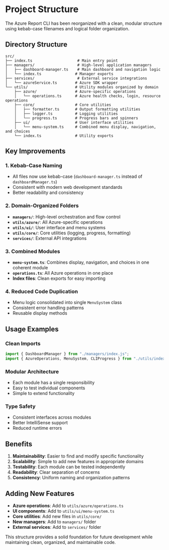# Project Structure

The Azure Report CLI has been reorganized with a clean, modular structure using kebab-case filenames and logical folder organization.

## Directory Structure

```
src/
├── index.ts                    # Main entry point
├── managers/                   # High-level application managers
│   ├── dashboard-manager.ts    # Main dashboard and navigation logic
│   └── index.ts               # Manager exports
├── services/                   # External service integrations
│   └── azureService.ts        # Azure SDK wrapper
└── utils/                     # Utility modules organized by domain
    ├── azure/                 # Azure-specific operations
    │   └── operations.ts      # Azure health checks, login, resource operations
    ├── core/                  # Core utilities
    │   ├── formatter.ts       # Output formatting utilities
    │   ├── logger.ts          # Logging utilities
    │   └── progress.ts        # Progress bars and spinners
    ├── ui/                    # User interface utilities
    │   └── menu-system.ts     # Combined menu display, navigation, and choices
    └── index.ts               # Utility exports
```

## Key Improvements

### 1. **Kebab-Case Naming**

- All files now use kebab-case (`dashboard-manager.ts` instead of `dashboardManager.ts`)
- Consistent with modern web development standards
- Better readability and consistency

### 2. **Domain-Organized Folders**

- **`managers/`**: High-level orchestration and flow control
- **`utils/azure/`**: All Azure-specific operations
- **`utils/ui/`**: User interface and menu systems
- **`utils/core/`**: Core utilities (logging, progress, formatting)
- **`services/`**: External API integrations

### 3. **Combined Modules**

- **`menu-system.ts`**: Combines display, navigation, and choices in one coherent module
- **`operations.ts`**: All Azure operations in one place
- **Index files**: Clean exports for easy importing

### 4. **Reduced Code Duplication**

- Menu logic consolidated into single `MenuSystem` class
- Consistent error handling patterns
- Reusable display methods

## Usage Examples

### Clean Imports

```typescript
import { DashboardManager } from "./managers/index.js";
import { AzureOperations, MenuSystem, CLIProgress } from "./utils/index.js";
```

### Modular Architecture

- Each module has a single responsibility
- Easy to test individual components
- Simple to extend functionality

### Type Safety

- Consistent interfaces across modules
- Better IntelliSense support
- Reduced runtime errors

## Benefits

1. **Maintainability**: Easier to find and modify specific functionality
2. **Scalability**: Simple to add new features in appropriate domains
3. **Testability**: Each module can be tested independently
4. **Readability**: Clear separation of concerns
5. **Consistency**: Uniform naming and organization patterns

## Adding New Features

- **Azure operations**: Add to `utils/azure/operations.ts`
- **UI components**: Add to `utils/ui/menu-system.ts`
- **Core utilities**: Add new files in `utils/core/`
- **New managers**: Add to `managers/` folder
- **External services**: Add to `services/` folder

This structure provides a solid foundation for future development while maintaining clean, organized, and maintainable code.

